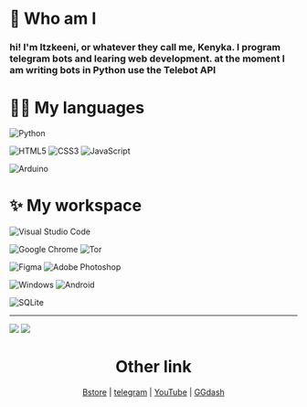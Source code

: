 # 🤔 Who am I

<h3>hi! I'm Itzkeeni, or whatever they call me, Kenyka. I program telegram bots and learing web development. at the moment I am writing bots in Python use the Telebot API</h3>

# 👨‍💻 My languages

![Python](https://img.shields.io/badge/python-3670A0?style=for-the-badge&logo=python&logoColor=ffdd54)

 ![HTML5](https://img.shields.io/badge/html5-%23E34F26.svg?style=for-the-badge&logo=html5&logoColor=white) ![CSS3](https://img.shields.io/badge/css3-%231572B6.svg?style=for-the-badge&logo=css3&logoColor=white) ![JavaScript](https://img.shields.io/badge/javascript-%23323330.svg?style=for-the-badge&logo=javascript&logoColor=%23F7DF1E)

![Arduino](https://img.shields.io/badge/-Arduino-00979D?style=for-the-badge&logo=Arduino&logoColor=white)

# ✨ My workspace

![Visual Studio Code](https://img.shields.io/badge/Visual%20Studio%20Code-0078d7.svg?style=for-the-badge&logo=visual-studio-code&logoColor=white) 

![Google Chrome](https://img.shields.io/badge/Google%20Chrome-4285F4?style=for-the-badge&logo=GoogleChrome&logoColor=white) ![Tor](https://img.shields.io/badge/Tor-7D4698?style=for-the-badge&logo=Tor-Browser&logoColor=white)

![Figma](https://img.shields.io/badge/figma-%23F24E1E.svg?style=for-the-badge&logo=figma&logoColor=white) ![Adobe Photoshop](https://img.shields.io/badge/adobe%20photoshop-%2331A8FF.svg?style=for-the-badge&logo=adobe%20photoshop&logoColor=white) 

![Windows](https://img.shields.io/badge/Windows-0078D6?style=for-the-badge&logo=windows&logoColor=white) 	![Android](https://img.shields.io/badge/Android-3DDC84?style=for-the-badge&logo=android&logoColor=white) 

![SQLite](https://img.shields.io/badge/sqlite-%2307405e.svg?style=for-the-badge&logo=sqlite&logoColor=white)

<hr>

![](https://github-profile-summary-cards.vercel.app/api/cards/repos-per-language?username=keenigithub&theme=solarized_dark) ![](https://github-profile-summary-cards.vercel.app/api/cards/stats?username=keenigithub&theme=solarized_dark)

<h1 align="center">Other link</h1>

<div align="center">

[Bstore](https://t.me/thebelkin)
|
[telegram](https://t.me/kenyka)
|
[YouTube](https://www.youtube.com/channel/UCM6InRH22Xno8nywrZnbhLA)
|
[GGdash](https://discord.gg/r6gCRR75Un)
